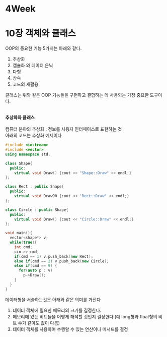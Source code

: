 # 4Week
# 10장 객체와 클래스

OOP의 중요한 기능 5가지는 아래와 같다.
1. 추상화
2. 캡슐화 와 데이터 은닉
3. 다형
4. 상속
5. 코드의 재활용

클래스는 위와 같은 OOP 기능들을 구현하고 결합하는 데 사용되는 가장 중요한 도구이다.

<br> **추상화와 클래스** <br>
<br>
컴퓨터 분야의 추상화 : 정보를 사용자 인터페이스로 표현하는 것
<br>
아래의 코드는 추상화 예제이다
```cpp
#include <iostream>
#include <vector>
using namespace std;

class Shape{
  public:
    virtual void Draw() {cout << "Shape::Draw" << endl;}
};

class Rect : public Shape{
  public:
    virtual void Draw90 {cout << "Rect::Draw" << endl;}
};

class Circle : public Shape{
  public:
    virtual void Draw() {cout << "Circle::Draw" << endl;}
};

void main(){
  vector<shape*> v;
  while(true){
    int cmd;
    cin >> cmd;
    if(cmd == 1) v.push_back(new Rect);
    else if(cmd == 2) v.push_back(new Circle);
    else if(cmd == 9) {
      for(auto p : v)
        p->Draw();
    }
  }
}
```
데이터형을 서술하는것은 아래와 같은 의미를 가진다
1. 데이터 객체에 필요한 메모리의 크기를 결정한다.
2. 메모리에 있는 비트들을 어떻게 해석할 것인지 결정한다 (예 long형과 float형의 비트 수가 같아도 값이 다름)
3. 데이터 객체를 사용하여 수행할 수 있는 연산이나 메서드를 결정

